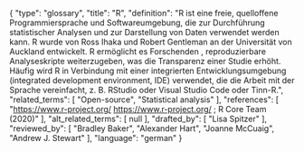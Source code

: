 {
    "type": "glossary",
    "title": "R",
    "definition": "R ist eine freie, quelloffene Programmiersprache und Softwareumgebung, die zur Durchführung statistischer Analysen und zur Darstellung von Daten verwendet werden kann. R wurde von Ross Ihaka und Robert Gentleman an der Universität von Auckland entwickelt. R ermöglicht es Forschenden , reproduzierbare Analyseskripte weiterzugeben, was die Transparenz einer Studie erhöht. Häufig wird R in Verbindung mit einer integrierten Entwicklungsumgebung (integrated development environment, IDE) verwendet, die die Arbeit mit der Sprache vereinfacht, z. B. RStudio oder Visual Studio Code oder Tinn-R.",
    "related_terms": [
        "Open-source",
        "Statistical analysis"
    ],
    "references": [
        "https://www.r-project.org/ https://www.r-project.org/ ; R Core Team (2020)"
    ],
    "alt_related_terms": [
        null
    ],
    "drafted_by": [
        "Lisa Spitzer"
    ],
    "reviewed_by": [
        "Bradley Baker",
        "Alexander Hart",
        "Joanne McCuaig",
        "Andrew J. Stewart"
    ],
    "language": "german"
}